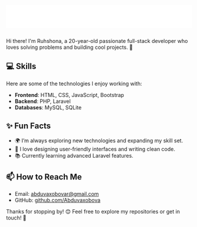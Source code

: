 <h1 align="center">
  <img src="https://raw.githubusercontent.com/martonlederer/martonlederer/master/name.svg" alt="Abduvaxobova Ruhshona" />
</h1>

Hi there! I'm Ruhshona, a 20-year-old passionate full-stack developer who loves solving problems and building cool projects. 🌟  
## 💻 Skills  
Here are some of the technologies I enjoy working with:  
- **Frontend**: HTML, CSS, JavaScript, Bootstrap  
- **Backend**: PHP, Laravel  
- **Databases**: MySQL, SQLite  

## ✨ Fun Facts  
- 🌍 I’m always exploring new technologies and expanding my skill set.  
- 🎨 I love designing user-friendly interfaces and writing clean code.  
- 📚 Currently learning advanced Laravel features.

## 📫 How to Reach Me  
- Email: abduvaxobovar@gmail.com  
- GitHub: [github.com/Abduvaxobova](https://github.com/Abduvaxobova)  

Thanks for stopping by! 😊 Feel free to explore my repositories or get in touch! 🚀  
